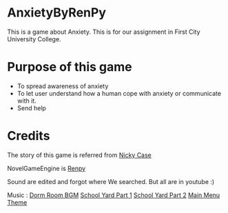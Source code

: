 # AnxietyByRenPy
This is a game about Anxiety. This is for our assignment in First City University College.

# Purpose of this game
- To spread awareness of anxiety
- To let user understand how a human cope with anxiety or communicate with it.
- Send help

# Credits
The story of this game is referred from [Nicky Case](https://github.com/ncase/anxiety)

NovelGameEngine is [Renpy](https://www.renpy.org/)

Sound are edited and forgot where We searched. But all are in youtube :)

Music :
[Dorm Room BGM](https://www.youtube.com/watch?v=gfgBDs8z6WE)
[School Yard Part 1](https://www.youtube.com/watch?v=uv8QObpL2EY&t=2s)
[School Yard Part 2](https://www.youtube.com/watch?v=6uCaEDM-Kf8&t=1s)
[Main Menu Theme](https://www.youtube.com/watch?v=_pS5soRsrKQ)

